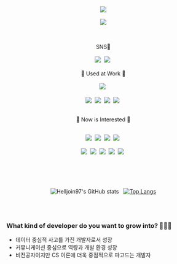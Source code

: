 



<div align="center">

<img src="https://capsule-render.vercel.app/api?type=rounded&color=FFFFFF&height=150&section=header&text=Hello%20Jin🧐&fontSize=90" />
<br><br>
<a href="https://hits.seeyoufarm.com"><img src="https://hits.seeyoufarm.com/api/count/incr/badge.svg?url=https%3A%2F%2Fgithub.com%2Fhellojin97%2Fhit-counter&count_bg=%23C83D7D&title_bg=%23555555&icon=&icon_color=%23E7E7E7&title=Hello%2C+World+%F0%9F%9A%80&edge_flat=false"/></a>

<br><br>
SNS📱<br><br>
<img src="https://img.shields.io/badge/ilhj1228@gmail.com-red?style=for-the-badge&logo=Gmail&logoColor=white"/>&nbsp;
<a href="https://hellojin-haru.tistory.com">
<img src="https://img.shields.io/badge/BLOG-000000?style=for-the-badge&logo=Tistory&logoColor=white"/></a>&nbsp;
<br/><br/>
🚀 Used at Work 🚀<br/><br/>
<img src="https://img.shields.io/badge/Python-3776AB?style=for-the-badge&logo=Python&logoColor=white"/>&nbsp;<br><br>
<img src="https://img.shields.io/badge/Jupyter-F37626?style=for-the-badge&logo=Jupyter&logoColor=white"/>&nbsp;
<img src="https://img.shields.io/badge/Pandas-150458?style=for-the-badge&logo=Pandas&logoColor=white"/>&nbsp;
<img src="https://img.shields.io/badge/Amazon s3-569A31?style=for-the-badge&logo=Amazon S3&logoColor=white"/>&nbsp;
<img src="https://img.shields.io/badge/Amazon ec2-FF9900?style=for-the-badge&logo=Amazon EC2&logoColor=white"/>&nbsp;
<br/><br/>

🤔 Now is Interested 🤔<br/><br/>

<img src="https://img.shields.io/badge/Java-783BF9?style=for-the-badge&logo=CoffeeScript&logoColor=white"/>&nbsp;
<img src="https://img.shields.io/badge/MySQL-4479A1?style=for-the-badge&logo=MySQL&logoColor=white"/>&nbsp;
<img src="https://img.shields.io/badge/Mongo DB-47A248?style=for-the-badge&logo=MongoDB&logoColor=white"/>&nbsp;
<img src="https://img.shields.io/badge/Docker-2496ED?style=for-the-badge&logo=Docker&logoColor=white"/>&nbsp;<br><br>
<img src="https://img.shields.io/badge/Kubernetes-326CE5?style=for-the-badge&logo=Kubernetes&logoColor=white"/>&nbsp;
<img src="https://img.shields.io/badge/Hadoop-66CCFF?style=for-the-badge&logo=ApacheHadoop&logoColor=black"/>&nbsp;
<img src="https://img.shields.io/badge/Spark-E25A1C?style=for-the-badge&logo=Apache Spark&logoColor=white"/>&nbsp;
<img src="https://img.shields.io/badge/Amazon AWS-232F3E?style=for-the-badge&logo=Amazon AWS&logoColor=white"/>&nbsp;
<img src="https://img.shields.io/badge/Airflow-017CEE?style=for-the-badge&logo=Apache Airflow&logoColor=white"/>&nbsp;
<br><br>
<br><br>
<br><br>
![Helljoin97's GitHub stats](https://github-readme-stats.vercel.app/api?username=hellojin97&bg_color=30,e96443,904e95&title_color=fff&text_color=fff)&nbsp;&nbsp;
[![Top Langs](https://github-readme-stats.vercel.app/api/top-langs/?username=hellojin97&layout=compact)](https://github.com/anuraghazra/github-readme-stats)
</div>
<br><br>

### What kind of developer do you want to grow into? 👨🏻‍💻

- 데이터 중심적 사고를 가진 개발자로서 성장
- 커뮤니케이션 중심으로 역량과 개발 환경 성장
- 비전공자이지만 CS 이론에 더욱 중점적으로 파고드는 개발자
